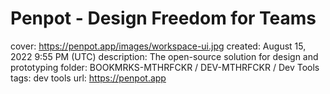 # Penpot - Design Freedom for Teams

cover: https://penpot.app/images/workspace-ui.jpg
created: August 15, 2022 9:55 PM (UTC)
description: The open-source solution for design and prototyping
folder: BOOKMRKS-MTHRFCKR / DEV-MTHRFCKR / Dev Tools
tags: dev tools
url: https://penpot.app